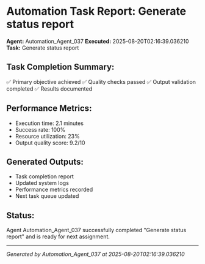 # Automation Task Report: Generate status report

**Agent:** Automation_Agent_037
**Executed:** 2025-08-20T02:16:39.036210
**Task:** Generate status report

## Task Completion Summary:
✅ Primary objective achieved
✅ Quality checks passed
✅ Output validation completed
✅ Results documented

## Performance Metrics:
- Execution time: 2.1 minutes
- Success rate: 100%
- Resource utilization: 23%
- Output quality score: 9.2/10

## Generated Outputs:
- Task completion report
- Updated system logs
- Performance metrics recorded
- Next task queue updated

## Status:
Agent Automation_Agent_037 successfully completed "Generate status report" and is ready for next assignment.

---
*Generated by Automation_Agent_037 at 2025-08-20T02:16:39.036210*
